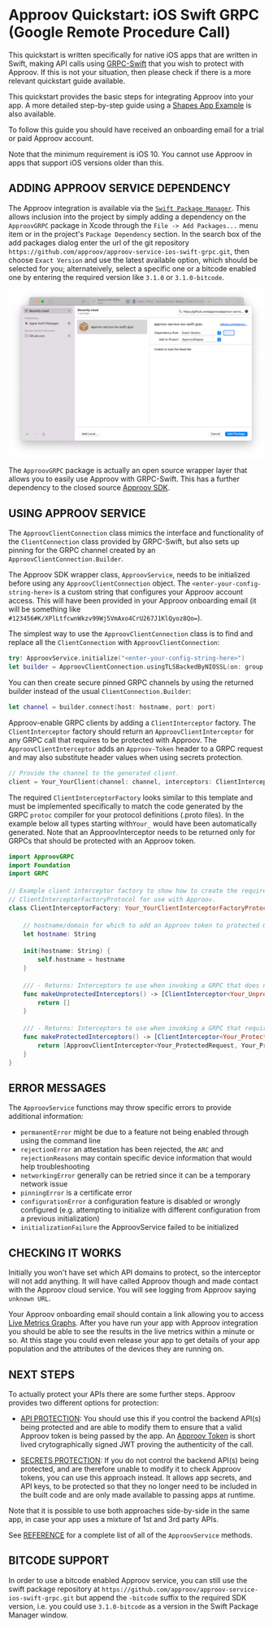 # Approov Quickstart: iOS Swift GRPC (Google Remote Procedure Call)

This quickstart is written specifically for native iOS apps that are written in Swift, making API calls using [GRPC-Swift](https://github.com/grpc/grpc-swift) that you wish to protect with Approov. If this is not your situation, then please check if there is a more relevant quickstart guide available.

This quickstart provides the basic steps for integrating Approov into your app. A more detailed step-by-step guide using a [Shapes App Example](https://github.com/approov/quickstart-ios-swift-grpc/blob/master/SHAPES-EXAMPLE.md) is also available.

To follow this guide you should have received an onboarding email for a trial or paid Approov account.

Note that the minimum requirement is iOS 10. You cannot use Approov in apps that support iOS versions older than this.

## ADDING APPROOV SERVICE DEPENDENCY
The Approov integration is available via the [`Swift Package Manager`](https://developer.apple.com/documentation/swift_packages/adding_package_dependencies_to_your_app). This allows inclusion into the project by simply adding a dependency on the `ApproovGRPC` package in Xcode through the `File -> Add Packages...` menu item or in the project's `Package Dependency` section. In the search box of the add packages dialog enter the url of the git repository `https://github.com/approov/approov-service-ios-swift-grpc.git`, then choose `Exact Version` and use the latest available option, which should be selected for you; alternateively, select a specific one or a bitcode enabled one by entering the required version like `3.1.0` or `3.1.0-bitcode`.

![Add Package Dependency](readme-images/add-package-repository.png)

The `ApproovGRPC` package is actually an open source wrapper layer that allows you to easily use Approov with GRPC-Swift. This has a further dependency to the closed source [Approov SDK](https://github.com/approov/approov-ios-sdk).

## USING APPROOV SERVICE
The `ApproovClientConnection` class mimics the interface and functionality of the `ClientConnection` class provided by GRPC-Swift, but also sets up pinning for the GRPC channel created by an `ApproovClientConnection.Builder`.

The Approov SDK wrapper class, `ApproovService`, needs to be initialized before using any `ApproovClientConnection` object. The `<enter-your-config-string-here>` is a custom string that configures your Approov account access. This will have been provided in your Approov onboarding email (it will be something like `#123456#K/XPlLtfcwnWkzv99Wj5VmAxo4CrU267J1KlQyoz8Qo=`).

The simplest way to use the `ApproovClientConnection` class is to find and replace all the `ClientConnection` with `ApproovClientConnection`:

```swift
try! ApproovService.initialize("<enter-your-config-string-here>")
let builder = ApproovClientConnection.usingTLSBackedByNIOSSL(on: group!)
```

You can then create secure pinned GRPC channels by using the returned builder instead of the usual `ClientConnection.Builder`:

```swift
let channel = builder.connect(host: hostname, port: port)
```

Approov-enable GRPC clients by adding a `ClientInterceptor` factory. The `ClientInterceptor` factory should return an `ApproovClientInterceptor` for any GRPC call that requires to be protected with Approov. The `ApproovClientInterceptor` adds an `Approov-Token` header to a GRPC request and may also substitute header values when using secrets protection.

```swift
// Provide the channel to the generated client.
client = Your_YourClient(channel: channel, interceptors: ClientInterceptorFactory(hostname: hostname))
```

The required `ClientInterceptorFactory` looks similar to this template and must be implemented specifically to match the code generated by the GRPC `protoc` compiler for your protocol definitions (.proto files). In the example below all types starting with`Your_` would have been automatically generated. Note that an ApproovInterceptor needs to be returned only for GRPCs that should be protected with an Approov token.

```swift
import ApproovGRPC
import Foundation
import GRPC

// Example client interceptor factory to show how to create the required ClientInterceptorFactory for a specific
// ClientInterceptorFactoryProtocol for use with Approov.
class ClientInterceptorFactory: Your_YourClientInterceptorFactoryProtocol {

    // hostname/domain for which to add an Approov token to protected GRPC requests
    let hostname: String

    init(hostname: String) {
        self.hostname = hostname
    }

    /// - Returns: Interceptors to use when invoking a GRPC that does not require Approov protection.
    func makeUnprotectedInterceptors() -> [ClientInterceptor<Your_UnprotectedRequest, Your_UnprotectedReply>] {
        return []
    }

    /// - Returns: Interceptors to use when invoking a GRPC that requires Approov protection.
    func makeProtectedInterceptors() -> [ClientInterceptor<Your_ProtectedRequest, Your_ProtectedReply>] {
        return [ApproovClientInterceptor<Your_ProtectedRequest, Your_ProtectedReply>(hostname: hostname)]
    }
}
```

## ERROR MESSAGES
The `ApproovService` functions may throw specific errors to provide additional information:

* `permanentError` might be due to a feature not being enabled through using the command line
* `rejectionError` an attestation has been rejected, the `ARC` and `rejectionReasons` may contain specific device information that would help troubleshooting
* `networkingError` generally can be retried since it can be a temporary network issue
* `pinningError` is a certificate error
* `configurationError` a configuration feature is disabled or wrongly configured (e.g. attempting to initialize with different configuration from a previous initialization)
* `initializationFailure` the ApproovService failed to be initialized

## CHECKING IT WORKS
Initially you won't have set which API domains to protect, so the interceptor will not add anything. It will have called Approov though and made contact with the Approov cloud service. You will see logging from Approov saying `unknown URL`.

Your Approov onboarding email should contain a link allowing you to access [Live Metrics Graphs](https://approov.io/docs/latest/approov-usage-documentation/#metrics-graphs). After you have run your app with Approov integration you should be able to see the results in the live metrics within a minute or so. At this stage you could even release your app to get details of your app population and the attributes of the devices they are running on.

## NEXT STEPS
To actually protect your APIs there are some further steps. Approov provides two different options for protection:

* [API PROTECTION](https://github.com/approov/quickstart-ios-swift-grpc/blob/master/API-PROTECTION.md): You should use this if you control the backend API(s) being protected and are able to modify them to ensure that a valid Approov token is being passed by the app. An [Approov Token](https://approov.io/docs/latest/approov-usage-documentation/#approov-tokens) is short lived crytographically signed JWT proving the authenticity of the call.

* [SECRETS PROTECTION](https://github.com/approov/quickstart-ios-swift-grpc/blob/master/SECRETS-PROTECTION.md): If you do not control the backend API(s) being protected, and are therefore unable to modify it to check Approov tokens, you can use this approach instead. It allows app secrets, and API keys, to be protected so that they no longer need to be included in the built code and are only made available to passing apps at runtime.

Note that it is possible to use both approaches side-by-side in the same app, in case your app uses a mixture of 1st and 3rd party APIs.

See [REFERENCE](https://github.com/approov/quickstart-ios-swift-grpc/blob/master/REFERENCE.md) for a complete list of all of the `ApproovService` methods.

## BITCODE SUPPORT
In order to use a bitcode enabled Approov service, you can still use the swift package repository at `https://github.com/approov/approov-service-ios-swift-grpc.git` but append the `-bitcode` suffix to the required SDK version, i.e. you could use `3.1.0-bitcode` as a version in the Swift Package Manager window.
